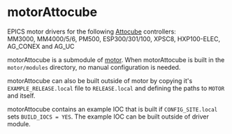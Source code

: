 # motorAttocube
EPICS motor drivers for the following [Attocube](https://www.attocube.com) controllers:<br>
MM3000, MM4000/5/6, PM500, ESP300/301/100, XPSC8, HXP100-ELEC, AG_CONEX and AG_UC

motorAttocube is a submodule of [motor](https://github.com/epics-modules/motor).  When motorAttocube is built in the ``motor/modules`` directory, no manual configuration is needed.

motorAttocube can also be built outside of motor by copying it's ``EXAMPLE_RELEASE.local`` file to ``RELEASE.local`` and defining the paths to ``MOTOR`` and itself.

motorAttocube contains an example IOC that is built if ``CONFIG_SITE.local`` sets ``BUILD_IOCS = YES``.  The example IOC can be built outside of driver module.

